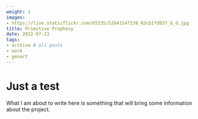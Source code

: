 ```yaml
---
weight: 1
images:
- https://live.staticflickr.com/65535/52643147339_02cb1fd957_b_d.jpg
title: Primitive Prophesy
date: 2022-07-23
tags:
- archive # all posts
- work
- genart
---
```


# Just a test

What I am about to write here is something that will bring some information about the project. 